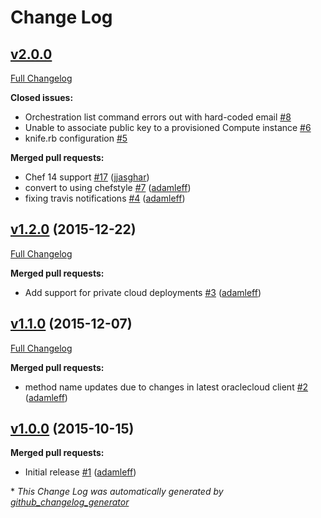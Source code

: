 # Change Log

## [v2.0.0](https://github.com/chef-partners/knife-oraclecloud/tree/v2.0.0)

[Full Changelog](https://github.com/chef-partners/knife-oraclecloud/compare/v1.2.0...v2.0.0)

**Closed issues:**

- Orchestration list command errors out with hard-coded email [\#8](https://github.com/chef-partners/knife-oraclecloud/issues/8)
- Unable to associate public key to a provisioned Compute instance [\#6](https://github.com/chef-partners/knife-oraclecloud/issues/6)
- knife.rb configuration [\#5](https://github.com/chef-partners/knife-oraclecloud/issues/5)

**Merged pull requests:**

- Chef 14 support [\#17](https://github.com/chef-partners/knife-oraclecloud/pull/17) ([jjasghar](https://github.com/jjasghar))
- convert to using chefstyle [\#7](https://github.com/chef-partners/knife-oraclecloud/pull/7) ([adamleff](https://github.com/adamleff))
- fixing travis notifications [\#4](https://github.com/chef-partners/knife-oraclecloud/pull/4) ([adamleff](https://github.com/adamleff))

## [v1.2.0](https://github.com/chef-partners/knife-oraclecloud/tree/v1.2.0) (2015-12-22)
[Full Changelog](https://github.com/chef-partners/knife-oraclecloud/compare/v1.1.0...v1.2.0)

**Merged pull requests:**

- Add support for private cloud deployments [\#3](https://github.com/chef-partners/knife-oraclecloud/pull/3) ([adamleff](https://github.com/adamleff))

## [v1.1.0](https://github.com/chef-partners/knife-oraclecloud/tree/v1.1.0) (2015-12-07)
[Full Changelog](https://github.com/chef-partners/knife-oraclecloud/compare/v1.0.0...v1.1.0)

**Merged pull requests:**

- method name updates due to changes in latest oraclecloud client [\#2](https://github.com/chef-partners/knife-oraclecloud/pull/2) ([adamleff](https://github.com/adamleff))

## [v1.0.0](https://github.com/chef-partners/knife-oraclecloud/tree/v1.0.0) (2015-10-15)
**Merged pull requests:**

- Initial release [\#1](https://github.com/chef-partners/knife-oraclecloud/pull/1) ([adamleff](https://github.com/adamleff))



\* *This Change Log was automatically generated by [github_changelog_generator](https://github.com/skywinder/Github-Changelog-Generator)*
